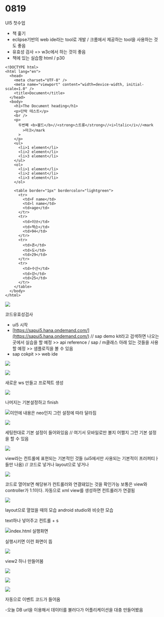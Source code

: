 # 0819

 UI5 첫수업

* 책 훑기
* eclipse기반의 web ide라는 tool로 개발 / 크롬에서 제공하는 tool을 사용하는 것도 좋음  
* 유효성 검사 =&gt; w3c에서 하는 것이 좋음 
* 책에 있는 실습함 html / p30

```text
<!DOCTYPE html>
<html lang="en">
  <head>
    <meta charset="UTF-8" />
    <meta name="viewport" content="width=device-width, initial-scale=1.0" />
    <title>Document</title>
  </head>
  <body>
    <h1>The Document heading</h1>
    <p>단락 테스트</p>
    <br />
    <p>
      두번째 <b>볼드</b>//<strong>스트롱</strong>//<i>ltalic</i>//<mark
        >마크</mark
      >
    </p>
    <ul>
      <li>1 element</li>
      <li>2 element</li>
      <li>3 element</li>
    </ul>
    <ol>
      <li>1 element</li>
      <li>2 element</li>
      <li>3 element</li>
    </ol>

    <table border="1px" bordercolor="lightgreen">
      <tr>
        <td>F name</td>
        <td>l name</td>
        <td>age</td>
      </tr>
      <tr>
        <td>이브</td>
        <td>잭슨</td>
        <td>94</td>
      </tr>
      <tr>
        <td>존</td>
        <td>도</td>
        <td>29</td>
      </tr>
      <tr>
        <td>수산</td>
        <td>강</td>
        <td>25</td>
      </tr>
    </table>
  </body>
</html>
```

![](../../../.gitbook/assets/image%20%28304%29.png)

코드유효성검사

* ui5 시작
* [https://sapui5.hana.ondemand.com/](https://sapui5.hana.ondemand.com/) // sap demo kit라고 검색하면 나오는 곳에서 실습을 할 예정 &gt;&gt; api reference / sap / m클래스 아래 있는 것들을 사용할 예정 &gt;&gt; 샘플로직을 볼 수 있음
* sap cokpit  &gt;&gt; web ide

![](../../../.gitbook/assets/image%20%28287%29.png)

![](../../../.gitbook/assets/image%20%28305%29.png)

새로운 ws 만들고 프로젝트 생성

![](../../../.gitbook/assets/image%20%28309%29.png)

나머지는 기본설정하고 finish

![&#xC774;&#xC548;&#xC5D0; &#xB0B4;&#xC6A9;&#xC740; neo&#xC778;&#xC9C0; &#xADF8;&#xB7F0; &#xC124;&#xC815;&#xC5D0; &#xB530;&#xB77C; &#xB2EC;&#xB77C;&#xC9D0;](../../../.gitbook/assets/image%20%28296%29.png)

![](../../../.gitbook/assets/image%20%28293%29.png)

세팅한대로 기본 설정이 들어와있음 // 여기서 모바일로만 볼지 어쩔지 그런 기본 설정을 할 수 있음 



![](../../../.gitbook/assets/image%20%28299%29.png)

view라는 컨트롤에 표현되는 기본적인 것들 \(ui5에서만 사용되는 기본적이 프러퍼티ㅏ들만 나옴\) // 코드로 넣거나 layout으로 넣거나 

![](../../../.gitbook/assets/image%20%28294%29.png)

코드로 열어보면 해당뷰가 컨트롤러와 연결돼있는 것을 확인가능 보통은 view와 controller가 1:1이다. 자동으로 xml view를 생성하면 컨트롤러가 연결됨

![](../../../.gitbook/assets/image%20%28320%29.png)

layout으로 열었을 때의 모습 android studio와 비슷한 모습

text하나 넣어주고 컨트롤 + s 

![index.html &#xC2E4;&#xD589;&#xD654;&#xBA74;](../../../.gitbook/assets/image%20%28322%29.png)

실행시키면 이런 화면이 뜸

![](../../../.gitbook/assets/image%20%28314%29.png)

view2 하나 만들어봄

![](../../../.gitbook/assets/image%20%28292%29.png)

![](../../../.gitbook/assets/image%20%28318%29.png)

![](../../../.gitbook/assets/image%20%28303%29.png)

자동으로 이벤트 코드가 들어옴

-오늘 DB url을 이용해서 데이터를 불러다가 어플리케이션을 대충 만들어봤음

